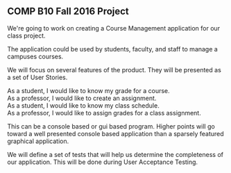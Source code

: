 ## COMP B10 Fall 2016 Project
We're going to work on creating a Course Management application for our class project. 

The application could be used by students, faculty, and staff to manage a campuses courses.

We will focus on several features of the product. They will be presented as a set of User Stories.

As a student, I would like to know my grade for a course.  
As a professor, I would like to create an assignment.  
As a student, I would like to know my class schedule.  
As a professor, I would like to assign grades for a class assignment.  

This can be a console based or gui based program. Higher points will go toward a well presented 
console based application than a sparsely featured graphical application.

We will define a set of tests that will help us determine the completeness of our application.
This will be done during User Acceptance Testing. 
